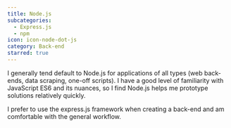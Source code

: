 ```yaml
---
title: Node.js
subcategories:
  - Express.js
  - npm
icon: icon-node-dot-js
category: Back-end
starred: true
---
```

I generally tend default to Node.js for applications of all types (web back-ends, data scraping, one-off scripts). I have a good level of familiarity with JavaScript ES6 and its nuances, so I find Node.js helps me prototype solutions relatively quickly.

I prefer to use the express.js framework when creating a back-end and am comfortable with the general workflow.